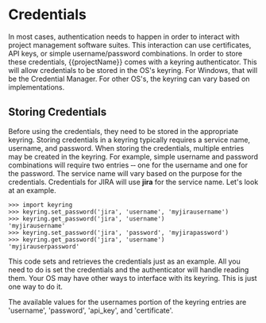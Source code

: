 # Credentials
In most cases, authentication needs to happen in order to interact with project management software suites.  This interaction can use certificates, API keys, or simple username/password combinations.  In order to store these credentials, {{projectName}} comes with a keyring authenticator.  This will allow credentials to be stored in the OS's keyring.  For Windows, that will be the Credential Manager.  For other OS's, the keyring can vary based on implementations.

## Storing Credentials
Before using the credentials, they need to be stored in the appropriate keyring.  Storing credentials in a keyring typically requires a service name, username, and password.  When storing the credentials, multiple entries may be created in the keyring.  For example, simple username and password combinations will require two entries &dash;&dash; one for the username and one for the password.  The service name will vary based on the purpose for the credentials.  Credentials for JIRA will use **jira** for the service name.  Let's look at an example.

```
>>> import keyring
>>> keyring.set_password('jira', 'username', 'myjirausername')
>>> keyring.get_password('jira', 'username')
'myjirausername'
>>> keyring.set_password('jira', 'password', 'myjirapassword')
>>> keyring.get_password('jira', 'username')
'myjirauserpassword'
```

This code sets and retrieves the credentials just as an example.  All you need to do is set the credentials and the authenticator will handle reading them.  Your OS may have other ways to interface with its keyring.  This is just one way to do it.

The available values for the usernames portion of the keyring entries are 'username', 'password', 'api_key', and 'certificate'.